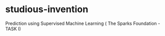 # studious-invention
Prediction using Supervised Machine Learning ( The Sparks Foundation - TASK I)
